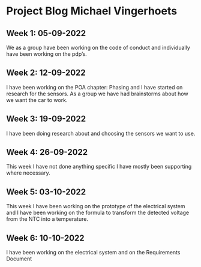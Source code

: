 # Project Blog Michael Vingerhoets
## Week 1: 05-09-2022
We as a group have been working on the code of conduct and individually have been working on the pdp’s.
## Week 2: 12-09-2022
I have been working on the POA chapter: Phasing and I have started on research for the sensors. As a group we have had brainstorms about how we want the car to work.
## Week 3: 19-09-2022
I have been doing research about and choosing the sensors we want to use.

## Week 4: 26-09-2022
This week I have not done anything specific I have mostly been supporting where necessary.
## Week 5: 03-10-2022
This week I have been working on the prototype of the electrical system and I have been working on the formula to transform the detected voltage from the NTC into a temperature.
## Week 6: 10-10-2022
I have been working on the electrical system and on the Requirements Document